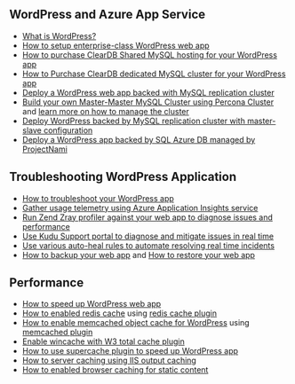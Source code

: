 ## WordPress and Azure App Service
* [What is WordPress?](https://wordpress.org/)
* [How to setup enterprise-class WordPress web app](../articles/app-service-web/web-sites-php-enterprise-wordpress.md)
* [How to purchase ClearDB Shared MySQL hosting for your WordPress app](http://blog.syntaxc4.net/post/2012/12/03/provisioning-a-mysql-database-from-the-windows-azure-store.aspx)
* [How to Purchase ClearDB dedicated MySQL cluster for your WordPress app ](https://azure.microsoft.com/blog/announcing-new-mysql-premium-tiers-from-cleardb/)
* [Deploy a WordPress web app backed with MySQL replication cluster](/documentation/templates/wordpress-mysql-replication/)
* [Build your own Master-Master MySQL Cluster using Percona Cluster](/documentation/templates/mysql-ha-pxc/) and [learn more on how to manage the cluster](https://github.com/fanjeffrey/axiom.articles/tree/master/pxc)
* [Deploy WordPress backed by MySQL replication cluster with master-slave configuration](/documentation/templates/mysql-replication/)
* [Deploy a WordPress app backed by SQL Azure DB managed by ProjectNami](/marketplace/partners/projectnami/projectnami/)

## Troubleshooting WordPress Application
* [How to troubleshoot your WordPress app](https://sunithamk.wordpress.com/2014/09/04/wordpress-troubleshooting-techniques-on-azure-websites/)
* [Gather usage  telemetry using Azure Application Insights  service](https://azure.microsoft.com/blog/usage-analytics-for-wordpress-with-azure-app-insights/)
* [Run Zend Zray profiler against your web app to diagnose issues and performance](https://sunithamk.wordpress.com/2015/08/04/profiling-php-application-on-azure-web-apps/)
* [Use Kudu Support portal to diagnose and mitigate issues in real time](https://sunithamk.wordpress.com/2015/11/04/diagnose-and-mitigate-issues-with-azure-web-apps-support-portal/)
* [Use various auto-heal rules to automate resolving real time incidents](http://microsoftazurewebsitescheatsheet.info/#auto-heal)
* [How to backup your web app](../articles/app-service-web/web-sites-backup.md) and [How to restore your web app](../articles/app-service-web/web-sites-restore.md)

## Performance
* [How to speed up WordPress web app](https://sunithamk.wordpress.com/2014/08/01/10-ways-to-speed-up-your-wordpress-site-on-azure-websites/)
* [How to enabled redis cache](../articles/redis-cache/cache-dotnet-how-to-use-azure-redis-cache.md) using [redis cache plugin](https://wordpress.org/plugins/wp-redis/)
* [How to enable memcached object cache for WordPress](../articles/app-service-web/web-sites-connect-to-redis-using-memcache-protocol.md) using [memcached plugin](https://wordpress.org/plugins/memcached/)
* [Enable wincache with W3 total cache plugin](https://wordpress.org/plugins/w3-total-cache/)
* [How to use supercache plugin to speed up WordPress app](http://ruslany.net/2008/12/speed-up-wordpress-on-iis-70/)
* [How to server caching using IIS output caching](http://blogs.msdn.com/b/brian_swan/archive/2011/06/08/performance-tuning-php-apps-on-windows-iis-with-output-caching.aspx)
* [How to enabled browser caching for static content](http://www.iis.net/configreference/system.webserver/staticcontent)

